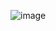 ![image](https://github.com/anujmittal2308/task1_excellence/assets/84795217/a11464cd-119e-4327-9ef6-a6b787d6c865)
